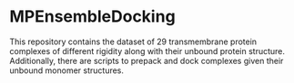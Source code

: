 # MPEnsembleDocking
This repository contains the dataset of 29 transmembrane protein complexes of different rigidity along with their unbound protein structure. Additionally, there are scripts to prepack and dock complexes given their unbound monomer structures.  
